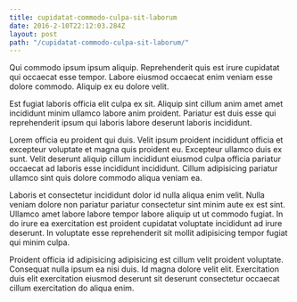 ```yaml
---
title: cupidatat-commodo-culpa-sit-laborum
date: 2016-2-10T22:12:03.284Z
layout: post
path: "/cupidatat-commodo-culpa-sit-laborum/"
---
```


Qui commodo ipsum ipsum aliquip. Reprehenderit quis est irure cupidatat qui occaecat esse tempor. Labore eiusmod occaecat enim veniam esse dolore commodo. Aliquip ex eu dolore velit.

Est fugiat laboris officia elit culpa ex sit. Aliquip sint cillum anim amet amet incididunt minim ullamco labore anim proident. Pariatur est duis esse qui reprehenderit ipsum qui laboris labore deserunt laboris incididunt.

Lorem officia eu proident qui duis. Velit ipsum proident incididunt officia et excepteur voluptate et magna quis proident eu. Excepteur ullamco duis ex sunt. Velit deserunt aliquip cillum incididunt eiusmod culpa officia pariatur occaecat ad laboris esse incididunt incididunt. Cillum adipisicing pariatur ullamco sint quis dolore commodo aliqua veniam ea.

Laboris et consectetur incididunt dolor id nulla aliqua enim velit. Nulla veniam dolore non pariatur pariatur consectetur sint minim aute ex est sint. Ullamco amet labore labore tempor labore aliquip ut ut commodo fugiat. In do irure ea exercitation est proident cupidatat voluptate incididunt ad irure deserunt. In voluptate esse reprehenderit sit mollit adipisicing tempor fugiat qui minim culpa.

Proident officia id adipisicing adipisicing est cillum velit proident voluptate. Consequat nulla ipsum ea nisi duis. Id magna dolore velit elit. Exercitation duis elit exercitation eiusmod deserunt sit deserunt consectetur occaecat cillum exercitation do aliqua enim.